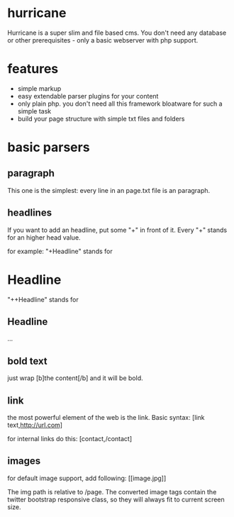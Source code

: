 hurricane
=========

Hurricane is a super slim and file based cms. You don't need any database or other prerequisites - only a basic webserver with php support.

features
========
- simple markup
- easy extendable parser plugins for your content
- only plain php. you don't need all this framework bloatware for such a simple task
- build your page structure with simple txt files and folders


basic parsers
=============

paragraph
---------
This one is the simplest: every line in an page.txt file is an paragraph.

headlines
---------
If you want to add an headline, put some "+" in front of it. Every "+" stands for an higher head value.

for example:
"+Headline" stands for <h1>Headline</h1>
"++Headline" stands for <h2>Headline</h2>
...

bold text
---------
just wrap [b]the content[/b] and it will be bold.

link
----
the most powerful element of the web is the link. Basic syntax:
[link text,http://url.com]

for internal links do this:
[contact,/contact]

images
------
for default image support, add following:
[[image.jpg]]

The img path is relative to /page. The converted image tags contain the twitter bootstrap responsive class, so they will always fit to current screen size.